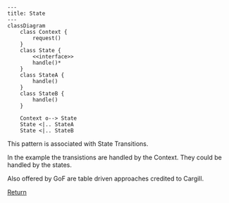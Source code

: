 ```mermaid
---
title: State
---
classDiagram
    class Context {
        request()
    }
    class State {
        <<interface>>
        handle()*
    }
    class StateA {
        handle()
    }
    class StateB {
        handle()
    }
    
    Context o--> State
    State <|.. StateA
    State <|.. StateB
```
This pattern is associated with State Transitions.

In the example the transistions are handled by the Context. They could be
handled by the states.

Also offered by GoF are table driven approaches credited to Cargill.

[Return](../../../../../../../../README.md)